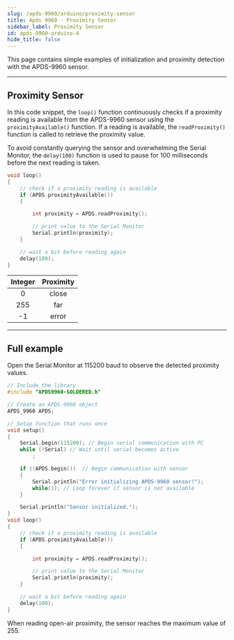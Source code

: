 ```yaml
---
slug: /apds-9960/arduino/proximity-sensor
title: Apds 9960 - Proximity Sensor
sidebar_label: Proximity Sensor
id: apds-9960-arduino-4
hide_title: false
---
```


This page contains simple examples of initialization and proximity detection with the APDS-9960 sensor.

---

## Proximity Sensor

In this code snippet, the `loop()` function continuously checks if a proximity reading is available from the APDS-9960 sensor using the `proximityAvailable()` function. If a reading is available, the `readProximity()` function is called to retrieve the proximity value.

To avoid constantly querying the sensor and overwhelming the Serial Monitor, the `delay(100)` function is used to pause for 100 milliseconds before the next reading is taken.

```cpp
void loop()
{
    // check if a proximity reading is available
    if (APDS.proximityAvailable())
    {

        int proximity = APDS.readProximity();

        // print value to the Serial Monitor
        Serial.println(proximity);
    }

    // wait a bit before reading again
    delay(100);
}
```

<FunctionDocumentation
  functionName="APDS.proximityAvailable()"
  description="Enables the proximity sensor and verifies the sensor's status."
  returnDescription="An integer: 1 if proximity data is available, 0 otherwise."
  parameters={[]}
/>

<FunctionDocumentation
  functionName="APDS.readProximity()"
  description="Reads the proximity data from the APDS9960 sensor and returns the proximity value after processing."
  returnDescription="An integer representing the processed proximity value. If an error occurs while retrieving the data, it returns -1. The proximity value is calculated as 255 - r, where r is the raw proximity data retrieved from the sensor."
  parameters={[]}
/>

| Integer | Proximity |
| :-----: | :-------: |
|    0    |   close   |
|   255   |    far    |
|   -1    |   error   |

---

## Full example

Open the Serial Monitor at 115200 baud to observe the detected proximity values.

```cpp
// Include the library
#include "APDS9960-SOLDERED.h"

// Create an APDS-9960 object
APDS_9960 APDS;

// Setup function that runs once
void setup()
{
    Serial.begin(115200); // Begin serial communication with PC
    while (!Serial) // Wait until serial becomes active
        ;

    if (!APDS.begin())  // Begin communication with sensor
    {
        Serial.println("Error initializing APDS-9960 sensor!");
        while(1); // Loop forever if sensor is not available
    }

    Serial.println("Sensor initialized.");
}
void loop()
{
    // check if a proximity reading is available
    if (APDS.proximityAvailable())
    {

        int proximity = APDS.readProximity();

        // print value to the Serial Monitor
        Serial.println(proximity);
    }

    // wait a bit before reading again
    delay(100);
}
```

<InfoBox>When reading open-air proximity, the sensor reaches the maximum value of 255.</InfoBox>

<CenteredImage src="/img/apds-9960/open_air_prox.png" alt="Serial Monitor" width="700px"/>
<CenteredImage src="/img/apds-9960/open_air_proximity.png" alt="Serial Monitor" caption="Proximity Sensor Serial Monitor output" width="700px"/>

<CenteredImage src="/img/apds-9960/hand_prox.png" alt="Serial Monitor" width="700px"/>
<CenteredImage src="/img/apds-9960/hand_proximity.png" alt="Serial Monitor" caption="Proximity Sensor Serial Monitor output" width="700px"/>

<QuickLink 
  title="ProximitySensor.ino" 
  description="Example file for using the APDS-9960 sensor with easyC/Qwiic/I2C"
  url="https://github.com/SolderedElectronics/Soldered-APDS9960-Light-Gesture-Color-Sensor-Arduino-Library/blob/main/examples/ProximitySensor/ProximitySensor.ino" 
/>